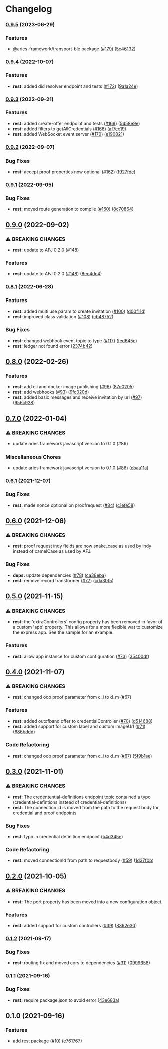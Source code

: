 # Changelog

### [0.9.5](https://www.github.com/hyperledger/aries-framework-javascript-ext/compare/rest-v0.9.4...rest-v0.9.5) (2023-06-29)


### Features

* @aries-framework/transport-ble package ([#179](https://www.github.com/hyperledger/aries-framework-javascript-ext/issues/179)) ([5c46132](https://www.github.com/hyperledger/aries-framework-javascript-ext/commit/5c461322df0102f2b075b386447c7fd68575c278))

### [0.9.4](https://www.github.com/hyperledger/aries-framework-javascript-ext/compare/rest-v0.9.3...rest-v0.9.4) (2022-10-07)


### Features

* **rest:** added did resolver endpoint and tests ([#172](https://www.github.com/hyperledger/aries-framework-javascript-ext/issues/172)) ([9a1a24e](https://www.github.com/hyperledger/aries-framework-javascript-ext/commit/9a1a24ee2c958d09fff13075e0f56e0d3ed9ce7c))

### [0.9.3](https://www.github.com/hyperledger/aries-framework-javascript-ext/compare/rest-v0.9.2...rest-v0.9.3) (2022-09-21)


### Features

* **rest:** added create-offer endpoint and tests ([#169](https://www.github.com/hyperledger/aries-framework-javascript-ext/issues/169)) ([5458e9e](https://www.github.com/hyperledger/aries-framework-javascript-ext/commit/5458e9ee06c8a8d61fb6a812ea04f4d1a59b21dc))
* **rest:** added filters to getAllCredentials ([#166](https://www.github.com/hyperledger/aries-framework-javascript-ext/issues/166)) ([af7ec19](https://www.github.com/hyperledger/aries-framework-javascript-ext/commit/af7ec197b317b16cb5d2083d880006f29d0272c6))
* **rest:** added WebSocket event server ([#170](https://www.github.com/hyperledger/aries-framework-javascript-ext/issues/170)) ([e190821](https://www.github.com/hyperledger/aries-framework-javascript-ext/commit/e190821b3f71c97e03cc92222fedceeadb514aab))

### [0.9.2](https://www.github.com/hyperledger/aries-framework-javascript-ext/compare/rest-v0.9.1...rest-v0.9.2) (2022-09-07)


### Bug Fixes

* **rest:** accept proof properties now optional ([#162](https://www.github.com/hyperledger/aries-framework-javascript-ext/issues/162)) ([f927fdc](https://www.github.com/hyperledger/aries-framework-javascript-ext/commit/f927fdcd4a6142a6bc086d82d3b6e6ed1317108d))

### [0.9.1](https://www.github.com/hyperledger/aries-framework-javascript-ext/compare/rest-v0.9.0...rest-v0.9.1) (2022-09-05)


### Bug Fixes

* **rest:** moved route generation to compile ([#160](https://www.github.com/hyperledger/aries-framework-javascript-ext/issues/160)) ([8c70864](https://www.github.com/hyperledger/aries-framework-javascript-ext/commit/8c70864cacaada486b0ca7a7f9ba0ca2395f9efd))

## [0.9.0](https://www.github.com/hyperledger/aries-framework-javascript-ext/compare/rest-v0.8.1...rest-v0.9.0) (2022-09-02)


### ⚠ BREAKING CHANGES

* **rest:** update to AFJ 0.2.0 (#148)

### Features

* **rest:** update to AFJ 0.2.0 ([#148](https://www.github.com/hyperledger/aries-framework-javascript-ext/issues/148)) ([8ec4dc4](https://www.github.com/hyperledger/aries-framework-javascript-ext/commit/8ec4dc4548305d5cc8180b657f5865002eb3ee4a))

### [0.8.1](https://www.github.com/hyperledger/aries-framework-javascript-ext/compare/rest-v0.8.0...rest-v0.8.1) (2022-06-28)


### Features

* **rest:** added multi use param to create invitation ([#100](https://www.github.com/hyperledger/aries-framework-javascript-ext/issues/100)) ([d00f11d](https://www.github.com/hyperledger/aries-framework-javascript-ext/commit/d00f11d78e9f65de3907bd6bf94dd6c38e2ddc3b))
* **rest:** improved class validation ([#108](https://www.github.com/hyperledger/aries-framework-javascript-ext/issues/108)) ([cb48752](https://www.github.com/hyperledger/aries-framework-javascript-ext/commit/cb48752f0e222080f46c0699528e901de1226211))


### Bug Fixes

* **rest:** changed webhook event topic to type ([#117](https://www.github.com/hyperledger/aries-framework-javascript-ext/issues/117)) ([fed645e](https://www.github.com/hyperledger/aries-framework-javascript-ext/commit/fed645ec4ba77313e092bce097444a96aa66cf6e))
* **rest:** ledger not found error ([2374b42](https://www.github.com/hyperledger/aries-framework-javascript-ext/commit/2374b4232a0b11738fb57e23dd2a3ac1b81ad073))

## [0.8.0](https://www.github.com/hyperledger/aries-framework-javascript-ext/compare/rest-v0.7.0...rest-v0.8.0) (2022-02-26)


### Features

* **rest:** add cli and docker image publishing ([#96](https://www.github.com/hyperledger/aries-framework-javascript-ext/issues/96)) ([87d0205](https://www.github.com/hyperledger/aries-framework-javascript-ext/commit/87d02058e4b7d1fba1039265f5d595880f862097))
* **rest:** add webhooks ([#93](https://www.github.com/hyperledger/aries-framework-javascript-ext/issues/93)) ([9fc020d](https://www.github.com/hyperledger/aries-framework-javascript-ext/commit/9fc020d7db0f002894e520766987eec327a2ed69))
* **rest:** added basic messages and receive invitation by url ([#97](https://www.github.com/hyperledger/aries-framework-javascript-ext/issues/97)) ([956c928](https://www.github.com/hyperledger/aries-framework-javascript-ext/commit/956c928e3599925c65d8f99852bf06cebc06dba7))

## [0.7.0](https://www.github.com/hyperledger/aries-framework-javascript-ext/compare/rest-v0.6.1...rest-v0.7.0) (2022-01-04)


### ⚠ BREAKING CHANGES

* update aries framework javascript version to 0.1.0 (#86)

### Miscellaneous Chores

* update aries framework javascript version to 0.1.0 ([#86](https://www.github.com/hyperledger/aries-framework-javascript-ext/issues/86)) ([ebaa11a](https://www.github.com/hyperledger/aries-framework-javascript-ext/commit/ebaa11a8f1c4588b020e870abd092a5813ec28ef))

### [0.6.1](https://www.github.com/hyperledger/aries-framework-javascript-ext/compare/rest-v0.6.0...rest-v0.6.1) (2021-12-07)


### Bug Fixes

* **rest:** made nonce optional on proofrequest ([#84](https://www.github.com/hyperledger/aries-framework-javascript-ext/issues/84)) ([c1efe58](https://www.github.com/hyperledger/aries-framework-javascript-ext/commit/c1efe58055639e1c3df0429df6a0efe8fcdeb850))

## [0.6.0](https://www.github.com/hyperledger/aries-framework-javascript-ext/compare/rest-v0.5.0...rest-v0.6.0) (2021-12-06)


### ⚠ BREAKING CHANGES

* **rest:** proof request indy fields are now snake_case as used by indy instead of camelCase as used by AFJ.

### Bug Fixes

* **deps:** update dependencies ([#78](https://www.github.com/hyperledger/aries-framework-javascript-ext/issues/78)) ([ca38eba](https://www.github.com/hyperledger/aries-framework-javascript-ext/commit/ca38eba50dbb524269865d4fbfcb2d33720d0b48))
* **rest:** remove record transformer ([#77](https://www.github.com/hyperledger/aries-framework-javascript-ext/issues/77)) ([cda30f5](https://www.github.com/hyperledger/aries-framework-javascript-ext/commit/cda30f56b557a11645e9201ecf3e615ce8c890f5))

## [0.5.0](https://www.github.com/hyperledger/aries-framework-javascript-ext/compare/rest-v0.4.0...rest-v0.5.0) (2021-11-15)


### ⚠ BREAKING CHANGES

* **rest:** the 'extraControllers' config property has been removed in favor of a custom 'app' property. This allows for a more flexible wat to customize the express app. See the sample for an example.

### Features

* **rest:** allow app instance for custom configuration ([#73](https://www.github.com/hyperledger/aries-framework-javascript-ext/issues/73)) ([35400df](https://www.github.com/hyperledger/aries-framework-javascript-ext/commit/35400df5bdf1f621109e38aca4fa6644664612c8))

## [0.4.0](https://www.github.com/hyperledger/aries-framework-javascript-ext/compare/rest-v0.3.0...rest-v0.4.0) (2021-11-07)


### ⚠ BREAKING CHANGES

* **rest:** changed oob proof parameter from c_i to d_m (#67)

### Features

* **rest:** added outofband offer to credentialController ([#70](https://www.github.com/hyperledger/aries-framework-javascript-ext/issues/70)) ([d514688](https://www.github.com/hyperledger/aries-framework-javascript-ext/commit/d514688e2ca2c36312ef27b4d4a59ee3059e33de))
* **rest:** added support for custom label and custom imageUrl ([#71](https://www.github.com/hyperledger/aries-framework-javascript-ext/issues/71)) ([686bddd](https://www.github.com/hyperledger/aries-framework-javascript-ext/commit/686bddd58d0947ab4dda1b1d4a49ce721c6b464b))


### Code Refactoring

* **rest:** changed oob proof parameter from c_i to d_m ([#67](https://www.github.com/hyperledger/aries-framework-javascript-ext/issues/67)) ([5f9b1ae](https://www.github.com/hyperledger/aries-framework-javascript-ext/commit/5f9b1aeabcd81b5d3a084f69b280ceff84298b7e))

## [0.3.0](https://www.github.com/hyperledger/aries-framework-javascript-ext/compare/rest-v0.2.0...rest-v0.3.0) (2021-11-01)


### ⚠ BREAKING CHANGES

* **rest:** The credentential-definitions endpoint topic contained a typo (credential-defintions instead of credential-definitions)
* **rest:** The connection id is moved from the path to the request body for credential and proof endpoints

### Bug Fixes

* **rest:** typo in credential definition endpoint ([b4d345e](https://www.github.com/hyperledger/aries-framework-javascript-ext/commit/b4d345ed2af112679389ad4d8ed76760e442cc26))


### Code Refactoring

* **rest:** moved connectionId from path to requestbody ([#59](https://www.github.com/hyperledger/aries-framework-javascript-ext/issues/59)) ([1d37f0b](https://www.github.com/hyperledger/aries-framework-javascript-ext/commit/1d37f0bdde96742fc947213f8b934353872c570c))

## [0.2.0](https://www.github.com/hyperledger/aries-framework-javascript-ext/compare/rest-v0.1.2...rest-v0.2.0) (2021-10-05)


### ⚠ BREAKING CHANGES

* **rest:** The port property has been moved into a new configuration object.

### Features

* **rest:** added support for custom controllers ([#39](https://www.github.com/hyperledger/aries-framework-javascript-ext/issues/39)) ([8362e30](https://www.github.com/hyperledger/aries-framework-javascript-ext/commit/8362e30d8a4c9ef24779769f81b6e74f7f5978cc))

### [0.1.2](https://www.github.com/hyperledger/aries-framework-javascript-ext/compare/rest-v0.1.1...rest-v0.1.2) (2021-09-17)


### Bug Fixes

* **rest:** routing fix and moved cors to dependencies ([#31](https://www.github.com/hyperledger/aries-framework-javascript-ext/issues/31)) ([0999658](https://www.github.com/hyperledger/aries-framework-javascript-ext/commit/09996580a0015004ca18d36487276588460d0dfd))

### [0.1.1](https://www.github.com/hyperledger/aries-framework-javascript-ext/compare/rest-v0.1.0...rest-v0.1.1) (2021-09-16)


### Bug Fixes

* **rest:** require package.json to avoid error ([43e683a](https://www.github.com/hyperledger/aries-framework-javascript-ext/commit/43e683a11f4eed1d848f612c6e32e82d62141769))

## 0.1.0 (2021-09-16)


### Features

* add rest package ([#10](https://www.github.com/hyperledger/aries-framework-javascript-ext/issues/10)) ([e761767](https://www.github.com/hyperledger/aries-framework-javascript-ext/commit/e7617670c3cc05ee63e827cc5a5c5079a5e8eea5))
